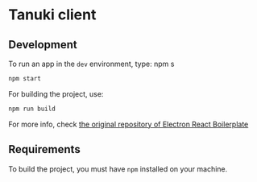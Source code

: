 # Tanuki client

## Development

To run an app in the `dev` environment, type:
npm s
```bash
npm start
```

For building the project, use:

```bash
npm run build
```

For more info, check [the original repository of Electron React Boilerplate](https://github.com/electron-react-boilerplate/electron-react-boilerplate)

## Requirements

To build the project, you must have `npm` installed on your machine.
